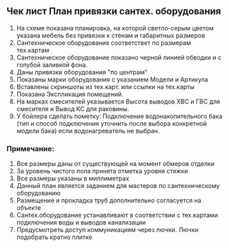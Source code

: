 ## Чек лист План привязки сантех. оборудования

1. На схеме показана планировка, на которой светло-серым цветом указана мебель без привязки к стенам и габаритных размеров
2. Сантехническое оборудование соответствет по размерам тех.картам 
3. Сантехническое оборудование показано черной линией обводки и с голубой заливкой фона.
4. Даны привязки оборудования "по центрам"
5. Показаны марки оборудования с указанием Модели и Артикула
6. Вставлены скриншоты из тех.карт. или ссылки на тех.карты
7. Показана Экспликация помещений.
8. На марках смесителей указывается Высота выводов ХВС и ГВС для смесителя и Вывод КС для раковины.
9. У бойлера сделать пометку: Подключение водонакопительного бака (тип и способ подключения уточнить после выбора конкретной модели бака) если водонагреватель не выбран.

### Примечание:
1.	Все размеры даны от существующей на момент обмеров отделки
2.	За уровень чистого пола принята отметка уровня стяжки
3.	Все размеры указаны в миллиметрах
4.	Данный план является заданием для мастеров по сантехническому оборудованию
5.	Размещение и прокладка труб дополнительно согласуется на объекте
6.	Сантех.оборудование устанавливают в соответствии с тех.картами подключения воды и выводов канализации
7.	Предусмотреть доступ коммуникациям через лючки. Лючки подобрать кратно плитке